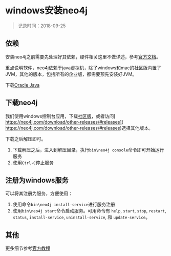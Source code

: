 # windows安装neo4j
> 记录时间：2018-09-25

## 依赖

安装neo4j之前需要先处理好其依赖，硬件相关这里不做详述，参考[官方文档](https://neo4j.com/docs/operations-manual/current/installation/requirements/)。

重点说明软件，neo4j依赖于java虚拟机，除了windows和mac的社区版内置了JVM，其他的版本，包括所有的企业版，都需要预先安装好JVM。

下载[Oracle Java](https://www.oracle.com/technetwork/java/javase/downloads/index.html)

## 下载neo4j
我们使用windows控制台应用，下载[社区版](https://go.neo4j.com/download-thanks.html?edition=community&release=3.4.7&flavour=winzip)，或者访问[ https://neo4j.com/download/other-releases/#releases]( https://neo4j.com/download/other-releases/#releases)选择其他版本。

下载之后解压即可。

1. 下载解压之后，进入到解压目录，执行`bin\neo4j console`命令即可开始运行服务
2. 使用`Ctrl-C`停止服务

## 注册为windows服务

可以将其注册为服务，方便使用：

1. 使用命令`bin\neo4j install-service`进行服务注册
2. 使用`bin\neo4j start`命令启动服务。可用命令有 `help`, `start`, `stop`, `restart`, `status`, `install-service`, `uninstall-service`, 和 `update-service`。


## 其他

更多细节参考[官方教程](https://neo4j.com/docs/operations-manual/current/installation/windows/)
